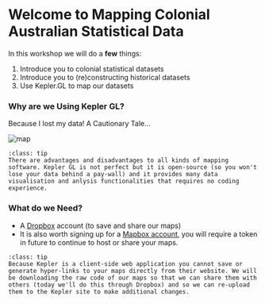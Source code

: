 # Welcome to Mapping Colonial Australian Statistical Data

In this workshop we will do a **few** things:
1. Introduce you to colonial statistical datasets
2. Introduce you to (re)constructing historical datasets
3. Use Kepler.GL to map our datasets 


### Why are we Using Kepler GL?
Because I lost my data! A Cautionary Tale...

![map](Carto_Map.png)

`````{admonition} For your reference!
:class: tip
There are advantages and disadvantages to all kinds of mapping software. Kepler GL is not perfect but it is open-source (so you won't lose your data behind a pay-wall) and it provides many data visualisation and anlysis functionalities that requires no coding experience.
`````

### What do we Need?
- A [Dropbox](www.dropbox.com) account (to save and share our maps)
- It is also worth signing up for a [Mapbox account](www.mapbox.com), you will require a token in future to continue to host or share your maps. 

`````{admonition} What we can't do today!
:class: tip
Because Kepler is a client-side web application you cannot save or generate hyper-links to your maps directly from their website. We will be downloading the raw code of our maps so that we can share them with others (today we'll do this through Dropbox) and so we can re-upload them to the Kepler site to make additional changes.
`````
